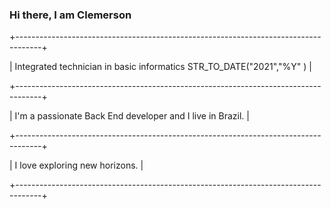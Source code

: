 ###                             Hi there, I am Clemerson                            
<p>+------------------------------------------------------------------------------------+</p>
<p>| Integrated technician in basic informatics STR_TO_DATE("2021","%Y" )               |</p>
<p>+------------------------------------------------------------------------------------+</p>
<p>| I'm a passionate Back End developer and I live in Brazil.                          |</p>
<p>+------------------------------------------------------------------------------------+</p>
<p>| I love exploring new horizons.                                                     |</p>
<p>+------------------------------------------------------------------------------------+</p>
